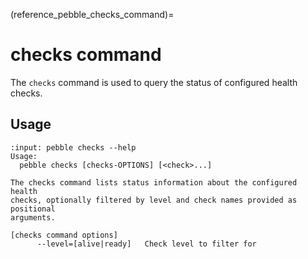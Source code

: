 (reference_pebble_checks_command)=
# checks command

The `checks` command is used to query the status of configured health checks.

## Usage

<!-- START AUTOMATED OUTPUT -->
```{terminal}
:input: pebble checks --help
Usage:
  pebble checks [checks-OPTIONS] [<check>...]

The checks command lists status information about the configured health
checks, optionally filtered by level and check names provided as positional
arguments.

[checks command options]
      --level=[alive|ready]   Check level to filter for
```
<!-- END AUTOMATED OUTPUT -->
